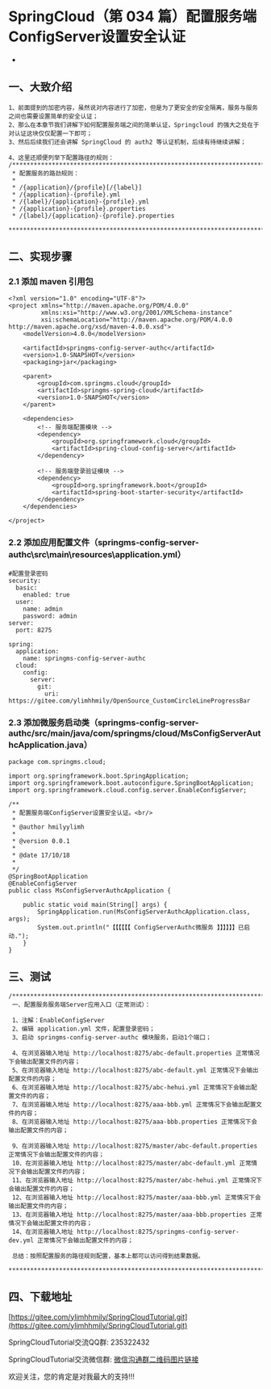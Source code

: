 # SpringCloud（第 034 篇）配置服务端ConfigServer设置安全认证
-

## 一、大致介绍

``` 
1、前面提到的加密内容，虽然说对内容进行了加密，但是为了更安全的安全隔离，服务与服务之间也需要设置简单的安全认证；
2、那么在本章节我们讲解下如何配置服务端之间的简单认证，Springcloud 的强大之处在于对认证这块仅仅配置一下即可；
3、然后后续我们还会讲解 SpringCloud 的 auth2 等认证机制，后续有待继续讲解；

4、这里还顺便列举下配置路径的规则：
/****************************************************************************************
 * 配置服务的路劲规则：
 *
 * /{application}/{profile}[/{label}]
 * /{application}-{profile}.yml
 * /{label}/{application}-{profile}.yml
 * /{application}-{profile}.properties
 * /{label}/{application}-{profile}.properties
 ****************************************************************************************/
```


## 二、实现步骤

### 2.1 添加 maven 引用包
``` 
<?xml version="1.0" encoding="UTF-8"?>
<project xmlns="http://maven.apache.org/POM/4.0.0"
         xmlns:xsi="http://www.w3.org/2001/XMLSchema-instance"
         xsi:schemaLocation="http://maven.apache.org/POM/4.0.0 http://maven.apache.org/xsd/maven-4.0.0.xsd">
    <modelVersion>4.0.0</modelVersion>

    <artifactId>springms-config-server-authc</artifactId>
    <version>1.0-SNAPSHOT</version>
    <packaging>jar</packaging>

    <parent>
        <groupId>com.springms.cloud</groupId>
        <artifactId>springms-spring-cloud</artifactId>
        <version>1.0-SNAPSHOT</version>
    </parent>

    <dependencies>
        <!-- 服务端配置模块 -->
        <dependency>
            <groupId>org.springframework.cloud</groupId>
            <artifactId>spring-cloud-config-server</artifactId>
        </dependency>

        <!-- 服务端登录验证模块 -->
        <dependency>
            <groupId>org.springframework.boot</groupId>
            <artifactId>spring-boot-starter-security</artifactId>
        </dependency>
    </dependencies>

</project>
```


### 2.2 添加应用配置文件（springms-config-server-authc\src\main\resources\application.yml）
``` 
#配置登录密码
security:
  basic:
    enabled: true
  user:
    name: admin
    password: admin
server:
  port: 8275

spring:
  application:
    name: springms-config-server-authc
  cloud:
    config:
      server:
        git:
          uri: https://gitee.com/ylimhhmily/OpenSource_CustomCircleLineProgressBar

```




### 2.3 添加微服务启动类（springms-config-server-authc/src/main/java/com/springms/cloud/MsConfigServerAuthcApplication.java）
``` 
package com.springms.cloud;

import org.springframework.boot.SpringApplication;
import org.springframework.boot.autoconfigure.SpringBootApplication;
import org.springframework.cloud.config.server.EnableConfigServer;

/**
 * 配置服务端ConfigServer设置安全认证。<br/>
 *
 * @author hmilyylimh
 *
 * @version 0.0.1
 *
 * @date 17/10/18
 *
 */
@SpringBootApplication
@EnableConfigServer
public class MsConfigServerAuthcApplication {

    public static void main(String[] args) {
        SpringApplication.run(MsConfigServerAuthcApplication.class, args);
        System.out.println("【【【【【【 ConfigServerAuthc微服务 】】】】】】已启动.");
    }
}
```



## 三、测试

``` 
/****************************************************************************************
 一、配置服务服务端Server应用入口（正常测试）：

 1、注解：EnableConfigServer
 2、编辑 application.yml 文件，配置登录密码；
 3、启动 springms-config-server-authc 模块服务，启动1个端口；

 4、在浏览器输入地址 http://localhost:8275/abc-default.properties 正常情况下会输出配置文件的内容；
 5、在浏览器输入地址 http://localhost:8275/abc-default.yml 正常情况下会输出配置文件的内容；
 6、在浏览器输入地址 http://localhost:8275/abc-hehui.yml 正常情况下会输出配置文件的内容；
 7、在浏览器输入地址 http://localhost:8275/aaa-bbb.yml 正常情况下会输出配置文件的内容；
 8、在浏览器输入地址 http://localhost:8275/aaa-bbb.properties 正常情况下会输出配置文件的内容；

 9、在浏览器输入地址 http://localhost:8275/master/abc-default.properties 正常情况下会输出配置文件的内容；
 10、在浏览器输入地址 http://localhost:8275/master/abc-default.yml 正常情况下会输出配置文件的内容；
 11、在浏览器输入地址 http://localhost:8275/master/abc-hehui.yml 正常情况下会输出配置文件的内容；
 12、在浏览器输入地址 http://localhost:8275/master/aaa-bbb.yml 正常情况下会输出配置文件的内容；
 13、在浏览器输入地址 http://localhost:8275/master/aaa-bbb.properties 正常情况下会输出配置文件的内容；
 14、在浏览器输入地址 http://localhost:8275/springms-config-server-dev.yml 正常情况下会输出配置文件的内容；

 总结：按照配置服务的路径规则配置，基本上都可以访问得到结果数据。
 ****************************************************************************************/
```


## 四、下载地址

[https://gitee.com/ylimhhmily/SpringCloudTutorial.git](https://gitee.com/ylimhhmily/SpringCloudTutorial.git)

SpringCloudTutorial交流QQ群: 235322432

SpringCloudTutorial交流微信群: [微信沟通群二维码图片链接](https://gitee.com/ylimhhmily/SpringCloudTutorial/blob/master/doc/qrcode/SpringCloudWeixinQrcode.png)

欢迎关注，您的肯定是对我最大的支持!!!































